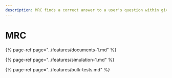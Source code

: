 ```yaml
---
description: MRC finds a correct answer to a user's question within given passages.
---
```


# MRC

{% page-ref page="../features/documents-1.md" %}

{% page-ref page="../features/simulation-1.md" %}

{% page-ref page="../features/bulk-tests.md" %}


